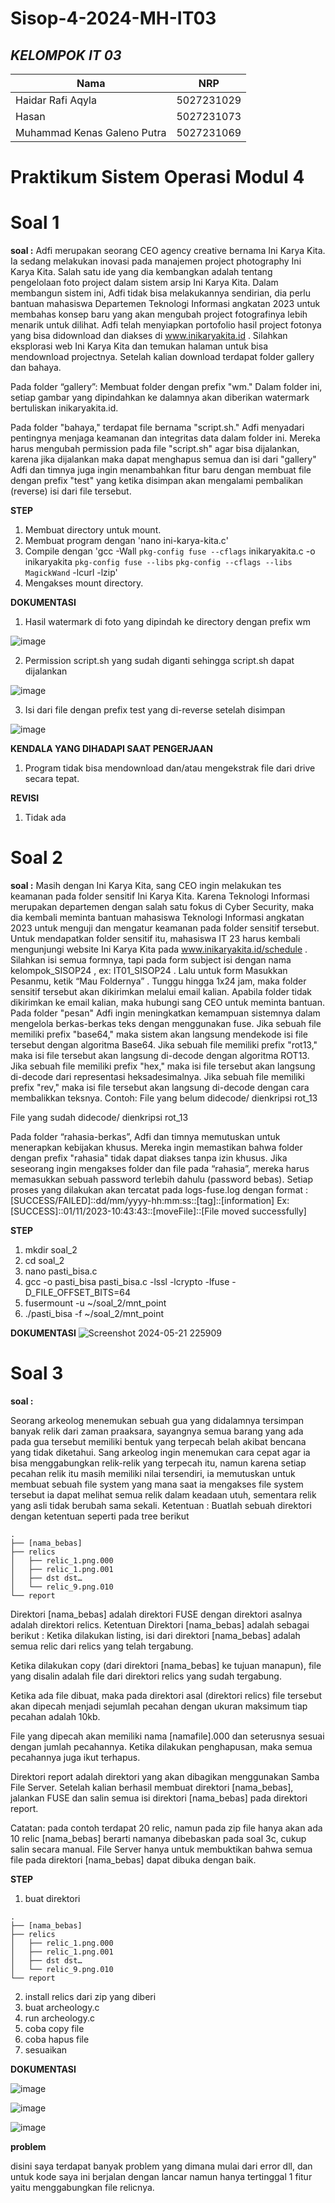 # Sisop-4-2024-MH-IT03


## ***KELOMPOK IT 03***
| Nama      | NRP         |
  |-----------|-------------|
  | Haidar Rafi Aqyla | 5027231029   |
  | Hasan | 5027231073  |  
  | Muhammad Kenas Galeno Putra  | 5027231069  |
  

# Praktikum Sistem Operasi Modul 4


# Soal 1


**soal :**
Adfi merupakan seorang CEO agency creative bernama Ini Karya Kita. Ia sedang melakukan inovasi pada manajemen project photography Ini Karya Kita. Salah satu ide yang dia kembangkan adalah tentang pengelolaan foto project dalam sistem arsip Ini Karya Kita. Dalam membangun sistem ini, Adfi tidak bisa melakukannya sendirian, dia perlu bantuan mahasiswa Departemen Teknologi Informasi angkatan 2023 untuk membahas konsep baru yang akan mengubah project fotografinya lebih menarik untuk dilihat. Adfi telah menyiapkan portofolio hasil project fotonya yang bisa didownload dan diakses di www.inikaryakita.id . Silahkan eksplorasi web Ini Karya Kita dan temukan halaman untuk bisa mendownload projectnya. Setelah kalian download terdapat folder gallery dan bahaya.

Pada folder “gallery”:
Membuat folder dengan prefix "wm." Dalam folder ini, setiap gambar yang dipindahkan ke dalamnya akan diberikan watermark bertuliskan inikaryakita.id. 

Pada folder "bahaya," terdapat file bernama "script.sh." Adfi menyadari pentingnya menjaga keamanan dan integritas data dalam folder ini. 
Mereka harus mengubah permission pada file "script.sh" agar bisa dijalankan, karena jika dijalankan maka dapat menghapus semua dan isi dari  "gallery"
Adfi dan timnya juga ingin menambahkan fitur baru dengan membuat file dengan prefix "test" yang ketika disimpan akan mengalami pembalikan (reverse) isi dari file tersebut.  

**STEP**
1. Membuat directory untuk mount.
2. Membuat program dengan 'nano ini-karya-kita.c'
3. Compile dengan 'gcc -Wall `pkg-config fuse --cflags` inikaryakita.c -o inikaryakita `pkg-config fuse --libs` `pkg-config --cflags --libs MagickWand` -lcurl -lzip'
4. Mengakses mount directory.

**DOKUMENTASI**
1. Hasil watermark di foto yang dipindah ke directory dengan prefix wm

![image](https://github.com/haidarRA/Sisop-4-2024-MH-IT03/assets/149871906/07e02d3c-299d-45a3-80ac-1e63f1e9a048)

2. Permission script.sh yang sudah diganti sehingga script.sh dapat dijalankan

![image](https://github.com/haidarRA/Sisop-4-2024-MH-IT03/assets/149871906/67b31d89-d1db-4bcf-ba33-ecab0f0e5138)

3. Isi dari file dengan prefix test yang di-reverse setelah disimpan

![image](https://github.com/haidarRA/Sisop-4-2024-MH-IT03/assets/149871906/8efe89fa-6600-4198-b001-b3cb8b64db73)

**KENDALA YANG DIHADAPI SAAT PENGERJAAN**
1. Program tidak bisa mendownload dan/atau mengekstrak file dari drive secara tepat.

**REVISI**
1. Tidak ada

# Soal 2


**soal :**
Masih dengan Ini Karya Kita, sang CEO ingin melakukan tes keamanan pada folder sensitif Ini Karya Kita. Karena Teknologi Informasi merupakan departemen dengan salah satu fokus di Cyber Security, maka dia kembali meminta bantuan mahasiswa Teknologi Informasi angkatan 2023 untuk menguji dan mengatur keamanan pada folder sensitif tersebut. Untuk mendapatkan folder sensitif itu, mahasiswa IT 23 harus kembali mengunjungi website Ini Karya Kita pada www.inikaryakita.id/schedule . Silahkan isi semua formnya, tapi pada form subject isi dengan nama kelompok_SISOP24 , ex: IT01_SISOP24 . Lalu untuk form Masukkan Pesanmu, ketik “Mau Foldernya” . Tunggu hingga 1x24 jam, maka folder sensitif tersebut akan dikirimkan melalui email kalian. Apabila folder tidak dikirimkan ke email kalian, maka hubungi sang CEO untuk meminta bantuan.   
Pada folder "pesan" Adfi ingin meningkatkan kemampuan sistemnya dalam mengelola berkas-berkas teks dengan menggunakan fuse.
Jika sebuah file memiliki prefix "base64," maka sistem akan langsung mendekode isi file tersebut dengan algoritma Base64.
Jika sebuah file memiliki prefix "rot13," maka isi file tersebut akan langsung di-decode dengan algoritma ROT13.
Jika sebuah file memiliki prefix "hex," maka isi file tersebut akan langsung di-decode dari representasi heksadesimalnya.
Jika sebuah file memiliki prefix "rev," maka isi file tersebut akan langsung di-decode dengan cara membalikkan teksnya.
Contoh:
File yang belum didecode/ dienkripsi rot_13


File yang sudah didecode/ dienkripsi rot_13


Pada folder “rahasia-berkas”, Adfi dan timnya memutuskan untuk menerapkan kebijakan khusus. Mereka ingin memastikan bahwa folder dengan prefix "rahasia" tidak dapat diakses tanpa izin khusus. 
Jika seseorang ingin mengakses folder dan file pada “rahasia”, mereka harus memasukkan sebuah password terlebih dahulu (password bebas). 
Setiap proses yang dilakukan akan tercatat pada logs-fuse.log dengan format :
[SUCCESS/FAILED]::dd/mm/yyyy-hh:mm:ss::[tag]::[information]
Ex:
[SUCCESS]::01/11/2023-10:43:43::[moveFile]::[File moved successfully]


**STEP**
1. mkdir soal_2
2. cd soal_2
3. nano pasti_bisa.c
4. gcc -o pasti_bisa pasti_bisa.c -lssl -lcrypto -lfuse -D_FILE_OFFSET_BITS=64
5. fusermount -u ~/soal_2/mnt_point
6. ./pasti_bisa -f ~/soal_2/mnt_point



**DOKUMENTASI**
![Screenshot 2024-05-21 225909](https://github.com/haidarRA/Sisop-4-2024-MH-IT03/assets/150374973/d2d766c0-c74d-4c86-a5dd-8d9bf72ac7b6)





# Soal 3


**soal :**

Seorang arkeolog menemukan sebuah gua yang didalamnya tersimpan banyak relik dari zaman praaksara, sayangnya semua barang yang ada pada gua tersebut memiliki bentuk yang terpecah belah akibat bencana yang tidak diketahui. Sang arkeolog ingin menemukan cara cepat agar ia bisa menggabungkan relik-relik yang terpecah itu, namun karena setiap pecahan relik itu masih memiliki nilai tersendiri, ia memutuskan untuk membuat sebuah file system yang mana saat ia mengakses file system tersebut ia dapat melihat semua relik dalam keadaan utuh, sementara relik yang asli tidak berubah sama sekali.
Ketentuan :
Buatlah sebuah direktori dengan ketentuan seperti pada tree berikut

```
.
├── [nama_bebas]
├── relics
│   ├── relic_1.png.000
│   ├── relic_1.png.001
│   ├── dst dst…
│   └── relic_9.png.010
└── report

```


Direktori [nama_bebas] adalah direktori FUSE dengan direktori asalnya adalah direktori relics. Ketentuan Direktori [nama_bebas] adalah sebagai berikut :
Ketika dilakukan listing, isi dari direktori [nama_bebas] adalah semua relic dari relics yang telah tergabung.

Ketika dilakukan copy (dari direktori [nama_bebas] ke tujuan manapun), file yang disalin adalah file dari direktori relics yang sudah tergabung.

Ketika ada file dibuat, maka pada direktori asal (direktori relics) file tersebut akan dipecah menjadi sejumlah pecahan dengan ukuran maksimum tiap pecahan adalah 10kb.

File yang dipecah akan memiliki nama [namafile].000 dan seterusnya sesuai dengan jumlah pecahannya.
Ketika dilakukan penghapusan, maka semua pecahannya juga ikut terhapus.

Direktori report adalah direktori yang akan dibagikan menggunakan Samba File Server. Setelah kalian berhasil membuat direktori [nama_bebas], jalankan FUSE dan salin semua isi direktori [nama_bebas] pada direktori report.


Catatan:
pada contoh terdapat 20 relic, namun pada zip file hanya akan ada 10 relic
[nama_bebas] berarti namanya dibebaskan
pada soal 3c, cukup salin secara manual. File Server hanya untuk membuktikan bahwa semua file pada direktori [nama_bebas] dapat dibuka dengan baik.





**STEP**
1. buat direktori
```
.
├── [nama_bebas]
├── relics
│   ├── relic_1.png.000
│   ├── relic_1.png.001
│   ├── dst dst…
│   └── relic_9.png.010
└── report
```
2. install relics dari zip yang diberi
3. buat archeology.c
4. run archeology.c
5. coba copy file
6. coba hapus file
7. sesuaikan
   
  



**DOKUMENTASI**



![image](https://github.com/haidarRA/Sisop-4-2024-MH-IT03/assets/151866048/451c5ee0-e12b-4962-94ce-b8c105f3b0d5)


![image](https://github.com/haidarRA/Sisop-4-2024-MH-IT03/assets/151866048/40be2bf0-e9f2-406a-bca4-71eaa16cdf1b)


![image](https://github.com/haidarRA/Sisop-4-2024-MH-IT03/assets/151866048/0a9a6655-4238-4cac-9ad2-e9aef11c10c1)



**problem**

disini saya terdapat banyak problem yang dimana mulai dari error dll, dan untuk kode saya ini berjalan dengan lancar namun hanya tertinggal 1 fitur yaitu menggabungkan file relicnya.


